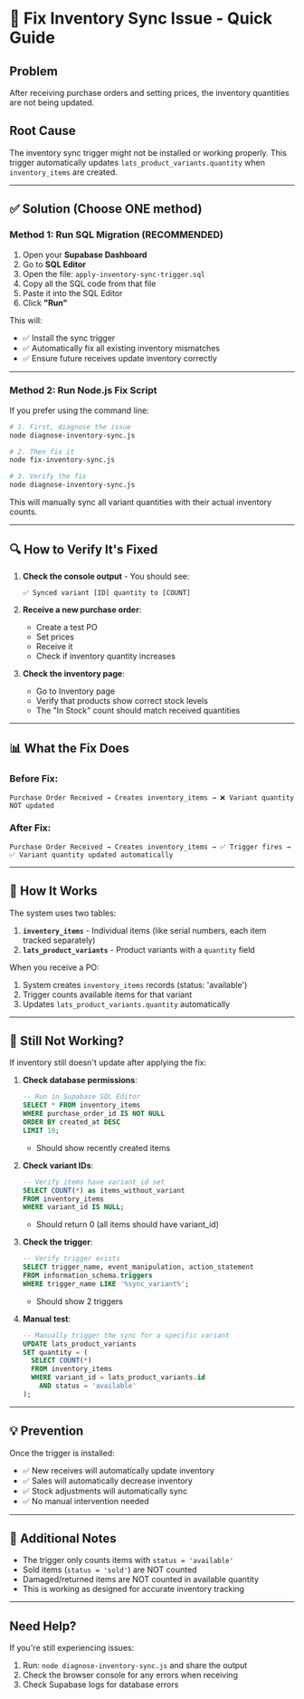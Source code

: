 # 🔧 Fix Inventory Sync Issue - Quick Guide

## Problem
After receiving purchase orders and setting prices, the inventory quantities are not being updated.

## Root Cause
The inventory sync trigger might not be installed or working properly. This trigger automatically updates `lats_product_variants.quantity` when `inventory_items` are created.

---

## ✅ Solution (Choose ONE method)

### **Method 1: Run SQL Migration (RECOMMENDED)**

1. Open your **Supabase Dashboard**
2. Go to **SQL Editor**
3. Open the file: `apply-inventory-sync-trigger.sql`
4. Copy all the SQL code from that file
5. Paste it into the SQL Editor
6. Click **"Run"**

This will:
- ✅ Install the sync trigger
- ✅ Automatically fix all existing inventory mismatches
- ✅ Ensure future receives update inventory correctly

---

### **Method 2: Run Node.js Fix Script**

If you prefer using the command line:

```bash
# 1. First, diagnose the issue
node diagnose-inventory-sync.js

# 2. Then fix it
node fix-inventory-sync.js

# 3. Verify the fix
node diagnose-inventory-sync.js
```

This will manually sync all variant quantities with their actual inventory counts.

---

## 🔍 How to Verify It's Fixed

1. **Check the console output** - You should see:
   ```
   ✅ Synced variant [ID] quantity to [COUNT]
   ```

2. **Receive a new purchase order**:
   - Create a test PO
   - Set prices
   - Receive it
   - Check if inventory quantity increases

3. **Check the inventory page**:
   - Go to Inventory page
   - Verify that products show correct stock levels
   - The "In Stock" count should match received quantities

---

## 📊 What the Fix Does

### Before Fix:
```
Purchase Order Received → Creates inventory_items → ❌ Variant quantity NOT updated
```

### After Fix:
```
Purchase Order Received → Creates inventory_items → ✅ Trigger fires → ✅ Variant quantity updated automatically
```

---

## 🔄 How It Works

The system uses two tables:
1. **`inventory_items`** - Individual items (like serial numbers, each item tracked separately)
2. **`lats_product_variants`** - Product variants with a `quantity` field

When you receive a PO:
1. System creates `inventory_items` records (status: 'available')
2. Trigger counts available items for that variant
3. Updates `lats_product_variants.quantity` automatically

---

## 🐛 Still Not Working?

If inventory still doesn't update after applying the fix:

1. **Check database permissions**:
   ```sql
   -- Run in Supabase SQL Editor
   SELECT * FROM inventory_items 
   WHERE purchase_order_id IS NOT NULL 
   ORDER BY created_at DESC 
   LIMIT 10;
   ```
   - Should show recently created items

2. **Check variant IDs**:
   ```sql
   -- Verify items have variant_id set
   SELECT COUNT(*) as items_without_variant
   FROM inventory_items 
   WHERE variant_id IS NULL;
   ```
   - Should return 0 (all items should have variant_id)

3. **Check the trigger**:
   ```sql
   -- Verify trigger exists
   SELECT trigger_name, event_manipulation, action_statement
   FROM information_schema.triggers
   WHERE trigger_name LIKE '%sync_variant%';
   ```
   - Should show 2 triggers

4. **Manual test**:
   ```sql
   -- Manually trigger the sync for a specific variant
   UPDATE lats_product_variants 
   SET quantity = (
     SELECT COUNT(*) 
     FROM inventory_items 
     WHERE variant_id = lats_product_variants.id 
       AND status = 'available'
   );
   ```

---

## 💡 Prevention

Once the trigger is installed:
- ✅ New receives will automatically update inventory
- ✅ Sales will automatically decrease inventory
- ✅ Stock adjustments will automatically sync
- ✅ No manual intervention needed

---

## 📝 Additional Notes

- The trigger only counts items with `status = 'available'`
- Sold items (`status = 'sold'`) are NOT counted
- Damaged/returned items are NOT counted in available quantity
- This is working as designed for accurate inventory tracking

---

## Need Help?

If you're still experiencing issues:
1. Run: `node diagnose-inventory-sync.js` and share the output
2. Check the browser console for any errors when receiving
3. Check Supabase logs for database errors

